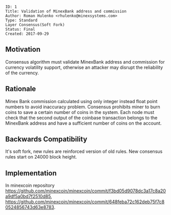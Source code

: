     ID: 1
    Title: Validation of MinexBank address and commission
    Author: Roman Hulenko <rhulenko@minexsystems.com>
    Type: Standard
    Layer Consensus(Soft Fork)
    Status: Final
    Created: 2017-09-29

## Motivation
Consensus algorithm must validate MinexBank address and commission for сurrency volatility support, otherwise an attacker may disrupt the reliability of the currency.

## Rationale
Minex Bank commission calculated using only integer instead float point numbers to avoid inaccuracy problem. Consensus prohibits miner to burn coins to save a certain number of coins in the system. Each node must check that the second output of the coinbase transaction belongs to the MinexBank address and have a sufficient number of coins on the account. 

## Backwards Compatibility
It's soft fork, new rules are reinforced version of old rules. New consensus rules start on 24000 block height.

## Implementation
In minexcoin repository
https://github.com/minexcoin/minexcoin/commit/f3bd05d9078dc3a17c8a20a9df5a0bd7f2510d85,
https://github.com/minexcoin/minexcoin/commit/648feba72c162deb75f7c80524856743d63e8783.
